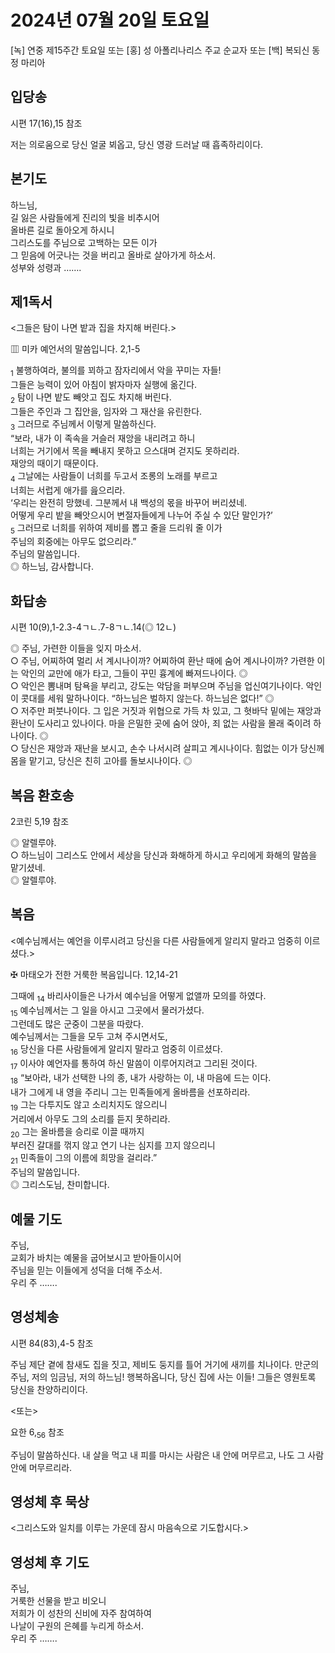 # 2024년 07월 20일 토요일

[녹] 연중 제15주간 토요일 또는 [홍] 성 아폴리나리스 주교 순교자 또는 [백] 복되신 동정 마리아  


## 입당송

시편 17(16),15 참조

저는 의로움으로 당신 얼굴 뵈옵고, 당신 영광 드러날 때 흡족하리이다.  
  
## 본기도

하느님,  
길 잃은 사람들에게 진리의 빛을 비추시어  
올바른 길로 돌아오게 하시니  
그리스도를 주님으로 고백하는 모든 이가  
그 믿음에 어긋나는 것을 버리고 올바로 살아가게 하소서.  
성부와 성령과 …….  
  
## 제1독서

<그들은 탐이 나면 밭과 집을 차지해 버린다.>

▥ 미카 예언서의 말씀입니다. 2,1-5

<sub>1</sub> 불행하여라, 불의를 꾀하고 잠자리에서 악을 꾸미는 자들!  
그들은 능력이 있어 아침이 밝자마자 실행에 옮긴다.  
<sub>2</sub> 탐이 나면 밭도 빼앗고 집도 차지해 버린다.  
그들은 주인과 그 집안을, 임자와 그 재산을 유린한다.  
<sub>3</sub> 그러므로 주님께서 이렇게 말씀하신다.  
“보라, 내가 이 족속을 거슬러 재앙을 내리려고 하니  
너희는 거기에서 목을 빼내지 못하고 으스대며 걷지도 못하리라.  
재앙의 때이기 때문이다.  
<sub>4</sub> 그날에는 사람들이 너희를 두고서 조롱의 노래를 부르고  
너희는 서럽게 애가를 읊으리라.  
‘우리는 완전히 망했네. 그분께서 내 백성의 몫을 바꾸어 버리셨네.  
어떻게 우리 밭을 빼앗으시어 변절자들에게 나누어 주실 수 있단 말인가?’  
<sub>5</sub> 그러므로 너희를 위하여 제비를 뽑고 줄을 드리워 줄 이가  
주님의 회중에는 아무도 없으리라.”  
주님의 말씀입니다.  
◎ 하느님, 감사합니다.  
  
## 화답송

시편 10(9),1-2.3-4ㄱㄴ.7-8ㄱㄴ.14(◎ 12ㄴ)

◎ 주님, 가련한 이들을 잊지 마소서.  
○ 주님, 어찌하여 멀리 서 계시나이까? 어찌하여 환난 때에 숨어 계시나이까? 가련한 이는 악인의 교만에 애가 타고, 그들이 꾸민 흉계에 빠져드나이다. ◎  
○ 악인은 뽐내며 탐욕을 부리고, 강도는 악담을 퍼부으며 주님을 업신여기나이다. 악인이 콧대를 세워 말하나이다. “하느님은 벌하지 않는다. 하느님은 없다!” ◎  
○ 저주만 퍼붓나이다. 그 입은 거짓과 위협으로 가득 차 있고, 그 혓바닥 밑에는 재앙과 환난이 도사리고 있나이다. 마을 은밀한 곳에 숨어 앉아, 죄 없는 사람을 몰래 죽이려 하나이다. ◎  
○ 당신은 재앙과 재난을 보시고, 손수 나서시려 살피고 계시나이다. 힘없는 이가 당신께 몸을 맡기고, 당신은 친히 고아를 돌보시나이다. ◎  
  
## 복음 환호송

2코린 5,19 참조

◎ 알렐루야.  
○ 하느님이 그리스도 안에서 세상을 당신과 화해하게 하시고 우리에게 화해의 말씀을 맡기셨네.  
◎ 알렐루야.  
  
## 복음

<예수님께서는 예언을 이루시려고 당신을 다른 사람들에게 알리지 말라고 엄중히 이르셨다.>

✠ 마태오가 전한 거룩한 복음입니다. 12,14-21

그때에 <sub>14</sub> 바리사이들은 나가서 예수님을 어떻게 없앨까 모의를 하였다.  
<sub>15</sub> 예수님께서는 그 일을 아시고 그곳에서 물러가셨다.  
그런데도 많은 군중이 그분을 따랐다.  
예수님께서는 그들을 모두 고쳐 주시면서도,  
<sub>16</sub> 당신을 다른 사람들에게 알리지 말라고 엄중히 이르셨다.  
<sub>17</sub> 이사야 예언자를 통하여 하신 말씀이 이루어지려고 그리된 것이다.  
<sub>18</sub> “보아라, 내가 선택한 나의 종, 내가 사랑하는 이, 내 마음에 드는 이다.  
내가 그에게 내 영을 주리니 그는 민족들에게 올바름을 선포하리라.  
<sub>19</sub> 그는 다투지도 않고 소리치지도 않으리니  
거리에서 아무도 그의 소리를 듣지 못하리라.  
<sub>20</sub> 그는 올바름을 승리로 이끌 때까지  
부러진 갈대를 꺾지 않고 연기 나는 심지를 끄지 않으리니  
<sub>21</sub> 민족들이 그의 이름에 희망을 걸리라.”  
주님의 말씀입니다.  
◎ 그리스도님, 찬미합니다.  
  
## 예물 기도

주님,  
교회가 바치는 예물을 굽어보시고 받아들이시어  
주님을 믿는 이들에게 성덕을 더해 주소서.  
우리 주 …….  
  
## 영성체송

시편 84(83),4-5 참조

주님 제단 곁에 참새도 집을 짓고, 제비도 둥지를 틀어 거기에 새끼를 치나이다. 만군의 주님, 저의 임금님, 저의 하느님! 행복하옵니다, 당신 집에 사는 이들! 그들은 영원토록 당신을 찬양하리이다.  
  
<또는>  
  
요한 6,<sub>56</sub> 참조  
  
주님이 말씀하신다. 내 살을 먹고 내 피를 마시는 사람은 내 안에 머무르고, 나도 그 사람 안에 머무르리라.  
## 영성체 후 묵상

<그리스도와 일치를 이루는 가운데 잠시 마음속으로 기도합시다.>  
## 영성체 후 기도

주님,  
거룩한 선물을 받고 비오니  
저희가 이 성찬의 신비에 자주 참여하여  
나날이 구원의 은혜를 누리게 하소서.  
우리 주 …….